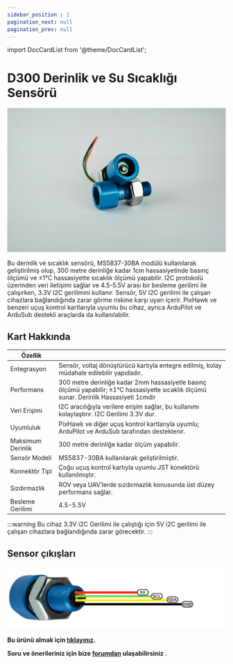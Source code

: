 ```yaml
---
sidebar_position : 1
pagination_next: null
pagination_prev: null
---
```


import DocCardList from '@theme/DocCardList';

# D300 Derinlik ve Su Sıcaklığı Sensörü
 ![basınç sensörü](./image/d300-resim.png)


Bu derinlik ve sıcaklık sensörü, MS5837-30BA modülü kullanılarak geliştirilmiş olup, 300 metre derinliğe kadar 1cm hassasiyetinde basınç ölçümü ve ±1°C hassasiyette sıcaklık ölçümü yapabilir. I2C protokolü üzerinden veri iletişimi sağlar ve 4.5-5.5V arası bir besleme gerilimi ile çalışırken, 3.3V I2C gerilimini kullanır. Sensör, 5V I2C gerilimi ile çalışan cihazlara bağlandığında zarar görme riskine karşı uyarı içerir. PixHawk ve benzeri uçuş kontrol kartlarıyla uyumlu bu cihaz, ayrıca ArduPilot ve ArduSub destekli araçlarda da kullanılabilir.


## Kart Hakkında

Özellik                  |                                                                                                                                                                                                                                     |
|----------------------------|--------------------------------------------------------------------------------------------------------------------------------------------------------------------------------------------------------------------------------------------|
|Entegrasyon        |Sensör, voltaj dönüştürücü kartıyla entegre edilmiş, kolay müdahale edilebilir yapıdadır.                                                                                                                        |
Performans | 300 metre derinliğe kadar 2mm hassasiyetle basınç ölçümü yapabilir; ±1°C hassasiyetle sıcaklık ölçümü sunar. Derinlik Hassasiyeti 1cmdir|
|Veri Erişimi| I2C aracılığıyla verilere erişim sağlar, bu kullanımı kolaylaştırır. I2C Gerilimi 3.3V dur.|
|Uyumluluk                   |PixHawk ve diğer uçuş kontrol kartlarıyla uyumlu; ArduPilot ve ArduSub tarafından desteklenir.|
|Maksimum Derinlik | 300 metre derinliğe kadar ölçüm yapabilir.|
|Sensör Modeli| MS5837-30BA kullanılarak geliştirilmiştir.|
|Konnektör Tipi|Çoğu uçuş kontrol kartıyla uyumlu JST konektörü kullanılmıştır.|
|Sızdırmazlık| ROV veya UAV’lerde sızdırmazlık konusunda üst düzey performans sağlar.|
|Besleme Gerilimi|  4.5-5.5V |

:::warning
Bu cihaz 3.3V i2C Gerilimi ile çalıştığı için 5V i2C gerilimi ile çalışan cihazlara bağlandığında zarar görecektir.
:::

## Sensor çıkışları

![Sensor Çıkışları](./image/d300.png)




**Bu ürünü almak için [tıklayınız](https://degzrobotics.com/product/derinlik-ve-sicaklik-sensoru/).** 

**Soru ve önerileriniz için bize [forumdan](https://forum.degzrobotics.com/)    ulaşabilirsiniz .**